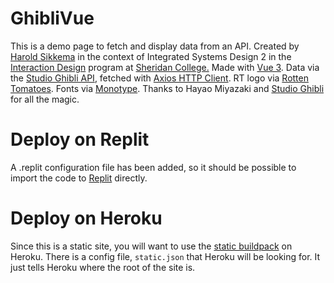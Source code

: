 # GhibliVue
This is a demo page to fetch and display data from an API. Created by [Harold Sikkema](https://nsitu.ca) in the context of Integrated Systems Design 2 in the [Interaction Design](https://ixd.sheridancollege.ca/program.html) program at [Sheridan College.](https://www.sheridancollege.ca/) Made with [Vue 3](https://v3.vuejs.org/). Data via the [Studio Ghibli API](https://ghibliapi.herokuapp.com/), fetched with [Axios HTTP Client](https://axios-http.com/). RT logo via [Rotten Tomatoes](https://www.rottentomatoes.com/). Fonts via [Monotype](https://enterprise.monotype.com/en/family/exljbris/antona). Thanks to Hayao Miyazaki and [Studio Ghibli](https://www.ghibli.jp/) for all the magic.  

# Deploy on Replit
A .replit configuration file has been added, so it should be possible to import the code to [Replit](https://replit.com/) directly. 

# Deploy on Heroku
Since this is a static site, you will want to use the [static buildpack](https://elements.heroku.com/buildpacks/heroku/heroku-buildpack-static) on Heroku. There is a config file, `static.json` that Heroku will be looking for. It just tells Heroku where the root of the site is.
